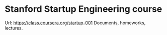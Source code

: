 Stanford Startup Engineering course
=======================================

Url: https://class.coursera.org/startup-001
Documents, homeworks, lectures.
